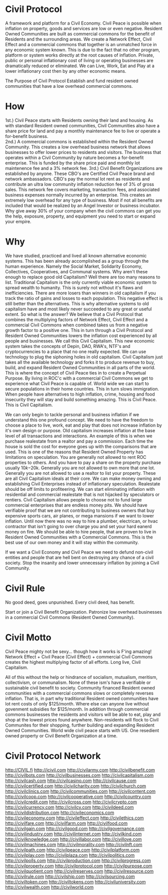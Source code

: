 # Civil Protocol
A framework and platform for a Civil Economy.  Civil Peace is possible when inflation on property, goods and services are low or even negative.  Resident Owned Communities are built as commercial commons for the benefit of Residents and the surrounding areas.  We create a Network Effect, Civil Effect and a commercial commons that together is an unmatched force in any economic system known.  This is due to the fact that no other program, platform or system works directly at the root causes of inflation.   Private, public or personal inflationary cost of living or operating businesses are dramatically reduced or eliminated.  We can Live, Work, Eat and Play at a lower inflationary cost then by any other economic means.  

The Purpose of Civil Protocol
Establish and fund resident owned communities that have a low overhead commercial commons.  

# How
1st.) Civil Peace starts with Residents owning their land and housing.   As with standard Resident owned communities, Civil Communities also have a share price for land and pay a monthly maintenance fee to live or operate a for-benefit business.     
2nd.) A commercial commons is established within the Resident Owned Community.  This creates a low overhead business network that allows businesses to offer lower prices to residents and visitors.  The business that operates within a Civil Community by nature becomes a for-benefit enterprise.  This is funded by the share price paid and monthly lot maintenence fee and a 3% network fee.
3rd.) Civil Benefit Organizations are established by anyone.  These CBO's are Certified Civil Peace brand and network ambassadors.  CBO's pay the normal lot rent as residents and contribute an ultra low community inflation reduction fee of 3% of gross sales.  This network fee covers marketing, transaction fees, and associated business expenses normally incurred by an enterprise.  This creates an extremely low overhead for any type of business.  Most if not all benefits are included that would be realized by an Angel Investor or business incubator.  Why give away 30% of your company when the civil commons can get you the help, exposure, property, and equipment you need to start or expand your empire.  

# Why
We have studied, practiced and lived all known alternative economic systems.  This has been already accomplished as a group through the human experience.  Namely the Social Market, Solidarity Economy, Collectives, Cooperatives, and Communal systems.  Why aren't these enough to replace good old Capitalism?  Well there are too many reasons to list.  Traditional Capitalism is the only currently viable economic system to spread wealth to humanity. This is surely not without it's flaws and inefficiencies.  There are more losers than winners in old capitalism if you track the ratio of gains and losses to each population.  This negative effect is still better than the alternatives.  This is why alternative systems to old capitalism have and most likely never succeeded to any great or useful extent.  So what is the answer?  We believe that a Civil Protocol that combines the multiplying factors of Network Effect, Civil Effect and a commercial Civil Commons when combined takes us from a negative growth factor to a positive one.  This in turn through a Civil Protocol and Resident Owned Communities lowers the inflation cost experienced by all people and businesses.  We call this Civil Capitalism.  This new economic system takes the concepts of Depin, DAO, RWA's, NTF's and cryptocurrencies to a place that no one really expected.  We can use technology to plug the siphoning holes in old capitalism.  Civil Capitalism just takes all the available technology and forks it to produce revenue to buy, build, and expand Resident Owned Communities in all parts of the world.  This is where the concept of Civil Peace ties in to create a Perpetual Purpose.  By living in ROC'c with a commercial Civil Commons we get to experience what Civil Peace is capable of.  World wide we can start to secure populations in their home countries.  This in turn slows immigration.  When people have alternatives to high inflation, crime, housing and food insecurity they will stay and build something amazing.  This is Civil Peace.  This is Civil Capitalism.

We can only begin to tackle personal and business inflation if we understand this one profound concept.  We need to have the freedom to choose a place to live, work, eat and play that does not increase inflation by it's own design or purpose.  Old capitalism increases inflation at the base level of all transactions and interactions.  An example of this is when we purchase realestate from a realtor and pay a commission.  Each time the house is sold the cost for eveyone goes up with the comparisons that are used. This is one of the reasons that Resident Owned Property has limitations on speculation.  You are generally not allowed to rent ROC properties to others.  And you have to pay a share on the property purchase usually $10k-$20k.  Generally you are not allowed to own more that one lot.  Generally you are not allowed to use a realtor to list your property.  These are all Civil Capitalism ideals at their core.  We can make money owning and establishing Civil Enterprises instead of inflationary speculation.  Realestate should be off limits to profiteering. We can start eliminating inflation with residential and commercial realestate that is not hijacked by speculators or rentiers.  Civil Capitalism allows people to choose not to fund large commercial enterprises that are endless money pits.  We should have verifiable proof that we are not contributing to business owners that buy expensive sports cars, air planes, or mega mansions if we want to lower inflation.  Until now there was no way to hire a plumber, electrican, or hvac contractor that isn't going to over charge you and set your hard eanerd money on fire.  We should be able to hire people, that are proven to live in Resident Owned Communities with a Commercial Commons.  This is the best use of our own money and it will stay within the community.

If we want a Civil Economy and Civil Peace we need to defund non-civil entities and people that are hell bent on destroying any chance of a civil society.  Stop the insanity and lower unnecessary inflation by joining a Civil Community.

# Civil Rule
No good deed, goes unpunished. Every civil deed, has benefit.

Start or join a Civil Benefit Organization.  Patronize low overhead businesses in a commercial Civil Commons (Resident Owned Community).

# Civil Motto
Civil Peace mighty not be sexy... though how it works is F'ing amazing!
Network Effect + Civil Peace (Civil Effect) + commercial Civil Commons creates the highest multiplying factor of all efforts.
Long live, Civil Capitalism.

All of this without the help or hindrance of socialism, mutualism, meritism, collectivism, or communalism.  None of these ism's have a verifiable or sustainable civil benefit to society.  Community financed Resident owned communities with a commercial commons slows or completely reverses inflation.  That is, in part why traditional Resident owned communities have lot rent costs of only $125/month.  Where else can anyone live without govenment subsidies for $125/month.  In addition through commercial commons businesses the residents and visitors will be able to eat, play and shop at the lowest prices found anywhere.  Non-residents will flock to Civil Communites for their shopping, further building and expanding Resident Owned Communities.  World wide civil peace starts with US.  One resedient owned property or Civil Benefit Organization at a time.

# Civil Protocol Network

http://CIVIL.fi
http://icivil.com
http://civilarmy.com
http://civilbenefit.com
http://civilbots.com
http://civilbusinesses.com
http://civilcapitalism.com
http://civilcash.com
http://civilcasino.com
http://civilcause.com
http://civilcertified.com
http://civilcharity.com
http://civilchurch.com
http://civilclinics.com
http://civilcommunities.com
http://civilcontent.com
http://civilcoop.com
http://civilcooperative.com
http://civilcountry.com
http://civilcredit.com
http://civilcross.com
http://civilcrypto.com
http://civilcurrency.com
http://civilcy.com
http://civildeed.com
http://civildistribution.com
http://civileconomics.com
http://civileconomy.com
http://civileffect.com
http://civilethics.com
http://civilfare.com
http://civilfarm.com
http://civilfood.com
http://civilgain.com
http://civilgood.com
http://civilgovernance.com
http://civilindustry.com
http://civilinternet.com
http://civilkind.com
http://civilknowledge.com
http://civillabor.com
http://civillove.com
http://civilmachines.com
http://civilmorality.com
http://civilnft.com
http://civilpath.com
http://civilpeace.com
http://civilplatform.com
http://civilplay.com
http://civilplaza.com
http://civilpolitics.com
http://civilpolls.com
http://civilproduction.com
http://civilprogress.com
http://civilproperty.com
http://civilprotocol.com
http://civilpurpose.com
http://civilquotient.com
http://civilreserves.com
http://civilresource.com
http://civilrule.com
http://civilship.com
http://civilsourcing.com
http://civiltoken.com
http://civiltokens.com
http://civiluniversity.com
http://civilwealth.com
http://civilworld.com
